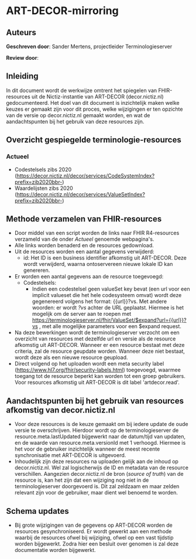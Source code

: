 # ART-DECOR-mirroring
## Auteurs
__Geschreven door__: Sander Mertens, projectleider Terminologieserver

__Review door__: 

## Inleiding
In dit document wordt de werkwijze omtrent het spiegelen van FHIR-resources uit de Nictiz-instantie van ART-DECOR (decor.nictiz.nl) gedocumenteerd. Het doel van dit document is inzichtelijk maken welke keuzes er gemaakt zijn voor dit proces, welke wijzigingen er ten opzichte van de versie op decor.nictiz.nl gemaakt worden, en wat de aandachtspunten bij het gebruik van deze resources zijn.

## Overzicht gespiegelde terminologie-resources
### Actueel
- Codestelsels zibs 2020 (https://decor.nictiz.nl/decor/services/CodeSystemIndex?prefix=zib2020bbr-)
- Waardelijsten zibs 2020 (https://decor.nictiz.nl/decor/services/ValueSetIndex?prefix=zib2020bbr-)

## Methode verzamelen van FHIR-resources
- Door middel van een script worden de links naar FHIR R4-resources verzameld van de onder _Actueel_ genoemde webpagina's.
- Alle links worden benaderd en de resources gedownload.
- Uit de resources worden een aantal gegevens verwijderd:
  - id: Het ID is een business identifier afkomstig uit ART-DECOR. Deze wordt verwijderd, waarna ontoservereen nieuwe lokale ID kan genereren.
- Er worden een aantal gegevens aan de resource toegevoegd:
  - Codestelsels:
    - Indien een codestelsel geen valueSet key bevat (een url voor een implicit valueset die het hele codesysteem omvat) wordt deze gegenereerd volgens het format: {{url}}?vs. Met andere woorden: er wordt *?vs* achter de URL geplaatst. Hiermee is het mogelijk om de server aan te roepen met https://terminologieserver.nl/fhir/ValueSet/$expand?url={{url}}?vs , met alle mogelijke parameters voor een $expand request.
- Na deze bewerkingen wordt de terminologieserver verzocht om een overzicht van resources met dezelfde url en versie als de resource afkomstig uit ART-DECOR. Wanneer er een resource bestaat met deze criteria, zal de resource geupdate worden. Wanneer deze niet bestaat, wordt deze als een nieuwe resource geupload.
- Direct volgend op het uploaden wordt een meta security label (https://www.hl7.org/fhir/security-labels.html) toegevoegd, waarmee toegang tot de resource beperkt kan worden tot een groep gebruikers. Voor resources afkomstig uit ART-DECOR is dit label 'artdecor.read'.

## Aandachtspunten bij het gebruik van resources afkomstig van decor.nictiz.nl
- Voor deze resources is de keuze gemaakt om bij iedere update de oude versie te overschrijven. Hierdoor wordt op de terminologieserver de resource.meta.lastUpdated bijgewerkt naar de datum/tijd van updaten, en de waarde van resource.meta.versionId met 1 verhoogd. Hiermee is het voor de gebruiker inzichtelijk wanneer de meest recente synchronisatie met ART-DECOR is uitgevoerd.
- Inhoudelijk zijn deze resources na uploaden gelijk aan de inhoud op decor.nictiz.nl. Wel zal logischerwijs de ID en metadata van de resource verschillen. Aangezien decor.nictiz.nl de bron (_source of truth_) van de resource is, kan het zijn dat een wijziging nog niet in de terminologieserver doorgevoerd is. Dit zal zeldzaam en maar zelden relevant zijn voor de gebruiker, maar dient wel benoemd te worden.

## Schema updates
- Bij grote wijzigingen van de gegevens op ART-DECOR worden de resources gesynchroniseerd. Er wordt gewerkt aan een methode waarbij de resources ofwel bij wijziging, ofwel op een vast tijdstip worden bijgewerkt. Zodra hier een besluit over genomen is zal deze documentatie worden bijgewerkt.